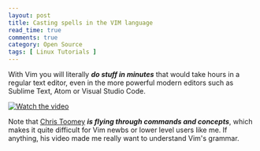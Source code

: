 ```yaml
---
layout: post
title: Casting spells in the VIM language
read_time: true  
comments: true
category: Open Source
tags: [ Linux Tutorials ]
---
```


With Vim you will literally ***do stuff in minutes*** that would take hours in a regular text editor, even in the more powerful modern editors such as Sublime Text, Atom or Visual Studio Code.

[![Watch the video](https://img.youtube.com/vi/wlR5gYd6um0/maxresdefault.jpg)](https://youtu.be/wlR5gYd6um0)

Note that [Chris Toomey](https://ctoomey.com/) ***is flying through commands and concepts***, which makes it quite difficult for Vim newbs or lower level users like me. If anything, his video made me really want to understand Vim's grammar. 
